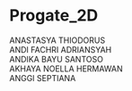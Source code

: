 # Progate_2D
ANASTASYA THIODORUS  
ANDI FACHRI ADRIANSYAH  
ANDIKA BAYU SANTOSO  
AKHAYA NOELLA HERMAWAN  
ANGGI SEPTIANA  
